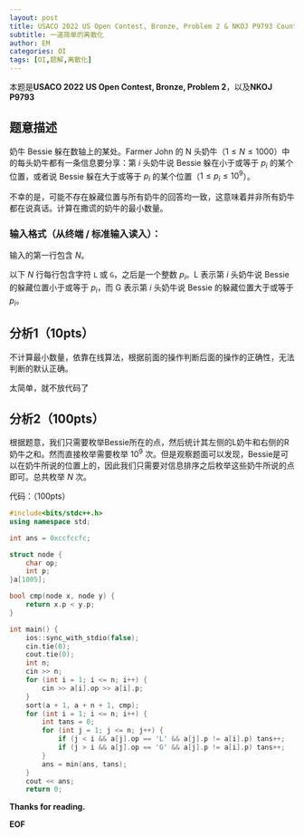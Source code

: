 ```yaml
---
layout: post
title: USACO 2022 US Open Contest, Bronze, Problem 2 & NKOJ P9793 Counting Liars 题解
subtitle: 一道简单的离散化
author: EM
categories: OI
tags: [OI,题解,离散化]
---
```

本题是**USACO 2022 US Open Contest, Bronze, Problem 2**，以及**NKOJ P9793**

## **题意描述**

奶牛 Bessie 躲在数轴上的某处。Farmer John 的 N 头奶牛（$1\leq N\leq1000$）中的每头奶牛都有一条信息要分享：第 $i$ 头奶牛说 Bessie 躲在小于或等于 $p_{i}$ 的某个位置，或者说 Bessie 躲在大于或等于 $p_{i}$ 的某个位置（$1 \leq p_{i} \leq 10^9$）。

不幸的是，可能不存在躲藏位置与所有奶牛的回答均一致，这意味着并非所有奶牛都在说真话。计算在撒谎的奶牛的最小数量。



### 输入格式（从终端 / 标准输入读入）：

输入的第一行包含 $N$。

以下 $N$ 行每行包含字符 `L` 或 `G`，之后是一个整数 $p_{i}$。L 表示第 $i$ 头奶牛说 Bessie 的躲藏位置小于或等于 $p_{i}$，而 G 表示第 $i$ 头奶牛说 Bessie 的躲藏位置大于或等于 $p_{i}$。

## **分析1（10pts）**

不计算最小数量，依靠在线算法，根据前面的操作判断后面的操作的正确性，无法判断的默认正确。

太简单，就不放代码了

## **分析2（100pts）**

根据题意，我们只需要枚举Bessie所在的点，然后统计其左侧的L奶牛和右侧的R奶牛之和。然而直接枚举需要枚举 $10^9$ 次。但是观察题面可以发现，Bessie是可以在奶牛所说的位置上的，因此我们只需要对信息排序之后枚举这些奶牛所说的点即可。总共枚举 $N$ 次。

代码：（100pts）

```c++
#include<bits/stdc++.h>
using namespace std;

int ans = 0xccfccfc;

struct node {
	char op;
	int p;
}a[1005];

bool cmp(node x, node y) {
	return x.p < y.p;
}

int main() {
	ios::sync_with_stdio(false);
	cin.tie(0);
	cout.tie(0);
	int n;
	cin >> n;
	for (int i = 1; i <= n; i++) {
		cin >> a[i].op >> a[i].p;
	}
	sort(a + 1, a + n + 1, cmp);
	for (int i = 1; i <= n; i++) {
		int tans = 0;
		for (int j = 1; j <= n; j++) {
			if (j < i && a[j].op == 'L' && a[j].p != a[i].p) tans++;
			if (j > i && a[j].op == 'G' && a[j].p != a[i].p) tans++;
		}
		ans = min(ans, tans);
	}
	cout << ans;
	return 0;
```



**Thanks for reading.**

**EOF**
